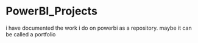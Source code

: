 # PowerBI_Projects
i have documented the work i do on powerbi as a repository. maybe it can be called a portfolio 
